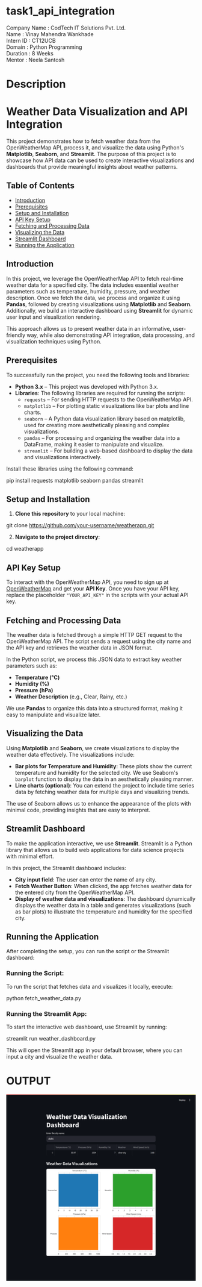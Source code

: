 # task1_api_integration

Company Name : CodTech IT Solutions Pvt. Ltd.  
Name : Vinay Mahendra Wankhade  
Intern ID : CT12UCB  
Domain : Python Programming  
Duration : 8 Weeks  
Mentor : Neela Santosh

# Description
# Weather Data Visualization and API Integration

This project demonstrates how to fetch weather data from the OpenWeatherMap API, process it, and visualize the data using Python's **Matplotlib**, **Seaborn**, and **Streamlit**. The purpose of this project is to showcase how API data can be used to create interactive visualizations and dashboards that provide meaningful insights about weather patterns.

## Table of Contents

- [Introduction](#introduction)
- [Prerequisites](#prerequisites)
- [Setup and Installation](#setup-and-installation)
- [API Key Setup](#api-key-setup)
- [Fetching and Processing Data](#fetching-and-processing-data)
- [Visualizing the Data](#visualizing-the-data)
- [Streamlit Dashboard](#streamlit-dashboard)
- [Running the Application](#running-the-application)

## Introduction

In this project, we leverage the OpenWeatherMap API to fetch real-time weather data for a specified city. The data includes essential weather parameters such as temperature, humidity, pressure, and weather description. Once we fetch the data, we process and organize it using **Pandas**, followed by creating visualizations using **Matplotlib** and **Seaborn**. Additionally, we build an interactive dashboard using **Streamlit** for dynamic user input and visualization rendering.

This approach allows us to present weather data in an informative, user-friendly way, while also demonstrating API integration, data processing, and visualization techniques using Python.

## Prerequisites

To successfully run the project, you need the following tools and libraries:

- **Python 3.x** – This project was developed with Python 3.x.
- **Libraries**: The following libraries are required for running the scripts:
  - `requests` – For sending HTTP requests to the OpenWeatherMap API.
  - `matplotlib` – For plotting static visualizations like bar plots and line charts.
  - `seaborn` – A Python data visualization library based on matplotlib, used for creating more aesthetically pleasing and complex visualizations.
  - `pandas` – For processing and organizing the weather data into a DataFrame, making it easier to manipulate and visualize.
  - `streamlit` – For building a web-based dashboard to display the data and visualizations interactively.

Install these libraries using the following command:

pip install requests matplotlib seaborn pandas streamlit

## Setup and Installation

1. **Clone this repository** to your local machine:

git clone https://github.com/your-username/weatherapp.git

2. **Navigate to the project directory**:

cd weatherapp

## API Key Setup

To interact with the OpenWeatherMap API, you need to sign up at [OpenWeatherMap](https://openweathermap.org/) and get your **API Key**. Once you have your API key, replace the placeholder `"YOUR_API_KEY"` in the scripts with your actual API key.

## Fetching and Processing Data

The weather data is fetched through a simple HTTP GET request to the OpenWeatherMap API. The script sends a request using the city name and the API key and retrieves the weather data in JSON format. 

In the Python script, we process this JSON data to extract key weather parameters such as:

- **Temperature (°C)**
- **Humidity (%)**
- **Pressure (hPa)**
- **Weather Description** (e.g., Clear, Rainy, etc.)

We use **Pandas** to organize this data into a structured format, making it easy to manipulate and visualize later.

## Visualizing the Data

Using **Matplotlib** and **Seaborn**, we create visualizations to display the weather data effectively. The visualizations include:

- **Bar plots for Temperature and Humidity**: These plots show the current temperature and humidity for the selected city. We use Seaborn's `barplot` function to display the data in an aesthetically pleasing manner.
- **Line charts (optional)**: You can extend the project to include time series data by fetching weather data for multiple days and visualizing trends.

The use of Seaborn allows us to enhance the appearance of the plots with minimal code, providing insights that are easy to interpret.

## Streamlit Dashboard

To make the application interactive, we use **Streamlit**. Streamlit is a Python library that allows us to build web applications for data science projects with minimal effort.

In this project, the Streamlit dashboard includes:

- **City input field**: The user can enter the name of any city.
- **Fetch Weather Button**: When clicked, the app fetches weather data for the entered city from the OpenWeatherMap API.
- **Display of weather data and visualizations**: The dashboard dynamically displays the weather data in a table and generates visualizations (such as bar plots) to illustrate the temperature and humidity for the specified city.

## Running the Application

After completing the setup, you can run the script or the Streamlit dashboard:

### Running the Script:

To run the script that fetches data and visualizes it locally, execute:

python fetch_weather_data.py

### Running the Streamlit App:

To start the interactive web dashboard, use Streamlit by running:

streamlit run weather_dashboard.py

This will open the Streamlit app in your default browser, where you can input a city and visualize the weather data.

# OUTPUT
![Image](https://github.com/vinaywankhade03082002/task1_api_integration/blob/main/weatherapp/weather_dashboard_delhi.png)

